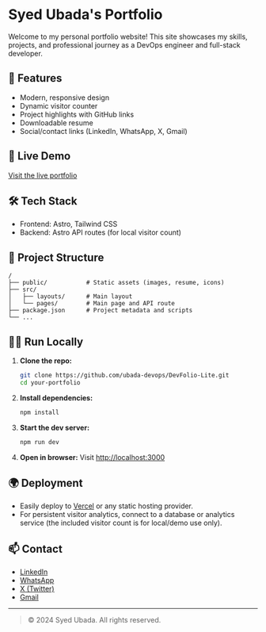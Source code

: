# Syed Ubada's Portfolio

Welcome to my personal portfolio website! This site showcases my skills, projects, and professional journey as a DevOps engineer and full-stack developer.

## 🌟 Features
- Modern, responsive design
- Dynamic visitor counter
- Project highlights with GitHub links
- Downloadable resume
- Social/contact links (LinkedIn, WhatsApp, X, Gmail)

## 🚀 Live Demo
[Visit the live portfolio](https://your-vercel-url.vercel.app/) <!-- Update with your actual deployed URL -->

## 🛠️ Tech Stack
- Frontend: Astro, Tailwind CSS
- Backend: Astro API routes (for local visitor count)

## 📂 Project Structure
```
/
├── public/           # Static assets (images, resume, icons)
├── src/
│   ├── layouts/      # Main layout
│   └── pages/        # Main page and API route
├── package.json      # Project metadata and scripts
└── ...
```

## 🏃‍♂️ Run Locally
1. **Clone the repo:**
   ```sh
   git clone https://github.com/ubada-devops/DevFolio-Lite.git
   cd your-portfolio
   ```
2. **Install dependencies:**
   ```sh
   npm install
   ```
3. **Start the dev server:**
   ```sh
   npm run dev
   ```
4. **Open in browser:**
   Visit [http://localhost:3000](http://localhost:3000)

## 🌍 Deployment
- Easily deploy to [Vercel](https://vercel.com/) or any static hosting provider.
- For persistent visitor analytics, connect to a database or analytics service (the included visitor count is for local/demo use only).

## 📫 Contact
- [LinkedIn](https://www.linkedin.com/in/ubada-devops/)
- [WhatsApp](https://wa.me/+917483956344)
- [X (Twitter)]([https://x.com/Iamsyedubada](https://x.com/Ubada_DevOps))
- [Gmail](mailto:Ubada.devops@gmail.com)

---

> © 2024 Syed Ubada. All rights reserved.

